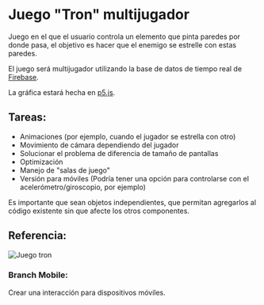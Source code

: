 # Juego "Tron" multijugador

Juego en el que el usuario controla un elemento que pinta paredes por donde pasa, el objetivo es hacer que el enemigo se estrelle con estas paredes.

El juego será multijugador utilizando la base de datos de tiempo real de [Firebase](https://firebase.google.com).

La gráfica estará hecha en [p5.js](https://p5js.org).

## Tareas:
 - Animaciones (por ejemplo, cuando el jugador se estrella con otro)
 - Movimiento de cámara dependiendo del jugador
 - Solucionar el problema de diferencia de tamaño de pantallas
 - Optimización
 - Manejo de "salas de juego"
 - Versión para móviles (Podría tener una opción para controlarse con el acelerómetro/giroscopio, por ejemplo)

Es importante que sean objetos independientes, que permitan agregarlos al código existente sin que afecte los otros componentes.

## Referencia:
![Juego tron](http://assets.funnygames.com.co/games/assets/screenshots/1/4471/57438/original_2-149936.jpg?r=0)

### Branch Mobile:
Crear una interacción para dispositivos móviles.